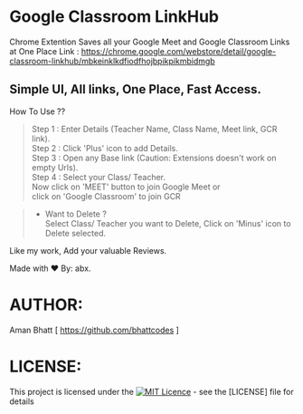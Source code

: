 # Google Classroom LinkHub

Chrome Extention 
Saves all your Google Meet and Google Classroom Links at One Place
Link : https://chrome.google.com/webstore/detail/google-classroom-linkhub/mbkeinklkdfiodfhojbpikpikmbidmgb
## Simple UI, All links, One Place, Fast Access.

How To Use ??

>Step 1 : Enter Details (Teacher Name, Class Name, Meet link, GCR link).<br/>
>Step 2 : Click 'Plus' icon to add Details.<br/>
>Step 3 : Open any Base link (Caution: Extensions doesn't work on empty Urls).<br/>
>Step 4 : Select your Class/ Teacher. <br/>
         Now click on 'MEET' button to join Google Meet or<br/>
         click on 'Google Classroom' to join GCR
         
>- Want to Delete ?<br/>
  Select Class/ Teacher you want to Delete, Click on 'Minus' icon to Delete selected.
  
  Like my work,
  Add your valuable Reviews. <br/>
  
  Made with ❤ By: abx.
  
  
# AUTHOR:
Aman Bhatt [ https://github.com/bhattcodes ]

# LICENSE: 
This project is licensed under the [![MIT Licence](https://badges.frapsoft.com/os/mit/mit.png?v=103)](https://opensource.org/licenses/mit-license.php) - see the [LICENSE] file for details

